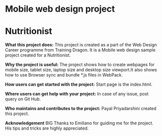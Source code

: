 # Mobile web design project
# Nutritionist


**What this project does:**
This project is created as a part of the Web Design Career programme from Training Dragon. It is a Mobile web design sample project created for a Nutritionist.

**Why the project is useful:**
The project shows how to create webpages for mobile size, tablet size, laptop size and desktop size viewport.It also shows how to use Browser sync and bundle *.js files in WebPack.

**How users can get started with the project:**
Start page is the index.html.

**Where users can get help with your project:**
In case of any issue, post query on Git Hub.

**Who maintains and contributes to the project:**
Payal Priyadarshini created this project.

**Acknowledgement**
BIG Thanks to Emiliano for guiding me for the project. His tips and tricks are highly appreciated.
